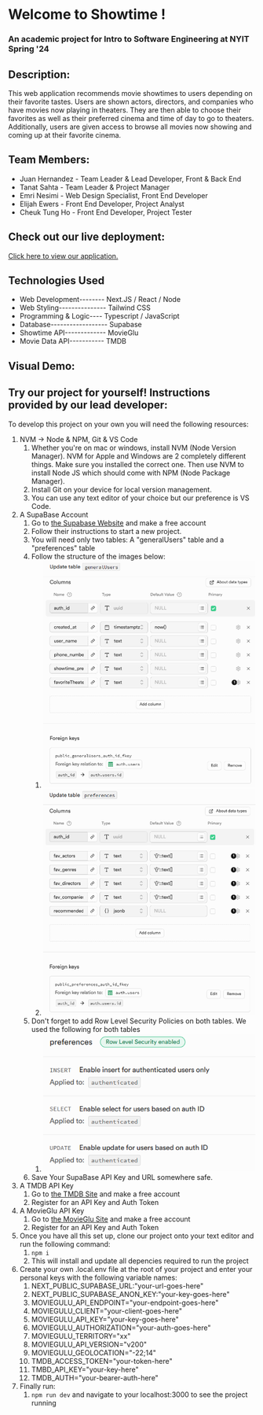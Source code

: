 # Welcome to Showtime !
### An academic project for Intro to Software Engineering at NYIT Spring '24

## Description:
This web application recommends movie showtimes to users depending on their favorite tastes.
Users are shown actors, directors, and companies who have movies now playing in theaters. They
are then able to choose their favorites as well as their preferred cinema and time of day to
go to theaters. Additionally, users are given access to browse all movies now showing and coming
up at their favorite cinema.

## Team Members:
* Juan Hernandez - Team Leader & Lead Developer, Front & Back End
* Tanat Sahta - Team Leader & Project Manager
* Emri Nesimi - Web Design Specialist, Front End Developer
* Elijah Ewers - Front End Developer, Project Analyst
* Cheuk Tung Ho - Front End Developer, Project Tester

## Check out our live deployment:
[Click here to view our application.](https://showtime-eight.vercel.app/)

## Technologies Used
* Web Development-------- Next.JS / React / Node
* Web Styling--------------- Tailwind CSS
* Programming & Logic---- Typescript / JavaScript
* Database------------------ Supabase
* Showtime API------------- MovieGlu
* Movie Data API----------- TMDB

## Visual Demo:
<!-- ![This is an alt text.](/public/images/LiveDemo.gif "Live Demo") -->

## Try our project for yourself! Instructions provided by our lead developer:

To develop this project on your own you will need the following resources:
1. NVM -> Node & NPM, Git & VS Code
    1. Whether you're on mac or windows, install NVM (Node Version Manager). NVM for Apple and Windows are 2 completely different things. Make sure you installed the correct one. Then use NVM to install Node JS which should come with NPM (Node Package Manager).
    2. Install Git on your device for local version management.
    3. You can use any text editor of your choice but our preference is VS Code.
2. A SupaBase Account
    1. Go to [the Supabase Website](https://supabase.com/) and make a free account
    2. Follow their instructions to start a new project.
    3. You will need only two tables: A "generalUsers" table and a "preferences" table
    4. Follow the structure of the images below:
        1. ![This is an alt text.](/public/images/supa1.png "Table 1")
        2. ![This is an alt text.](/public/images/supa2.png "Table 2")
    5. Don't forget to add Row Level Security Policies on both tables. We used the following for both tables
        1. ![This is an alt text.](/public/images/rls.png "Row Level Security")
    6. Save Your SupaBase API Key and URL somewhere safe.
3. A TMDB API Key
    1. Go to [the TMDB Site](https://developer.themoviedb.org/reference/intro/authentication#api-key-quick-start) and make a free account
    2. Register for an API Key and Auth Token
4. A MovieGlu API Key
    1. Go to [the MovieGlu Site](https://api-registration.movieglu.com/) and make a free account
    2. Register for an API Key and Auth Token
5. Once you have all this set up, clone our project onto your text editor and run the following command:
    1. `npm i`
    2. This will install and update all depencies required to run the project
6. Create your own .local.env file at the root of your project and enter your personal keys with the following variable names:
    1. NEXT_PUBLIC_SUPABASE_URL:"your-url-goes-here"
    2. NEXT_PUBLIC_SUPABASE_ANON_KEY:"your-key-goes-here"
    3. MOVIEGULU_API_ENDPOINT="your-endpoint-goes-here"
    4. MOVIEGULU_CLIENT="your-client-goes-here"
    5. MOVIEGULU_API_KEY="your-key-goes-here"
    6. MOVIEGULU_AUTHORIZATION="your-auth-goes-here"
    7. MOVIEGULU_TERRITORY="xx"
    8. MOVIEGULU_API_VERSION="v200"
    9. MOVIEGULU_GEOLOCATION="-22;14"
    10. TMDB_ACCESS_TOKEN="your-token-here"
    11. TMBD_API_KEY="your-key-here"
    12. TMDB_AUTH="your-bearer-auth-here"
7. Finally run:
    1. `npm run dev` and navigate to your localhost:3000 to see the project running